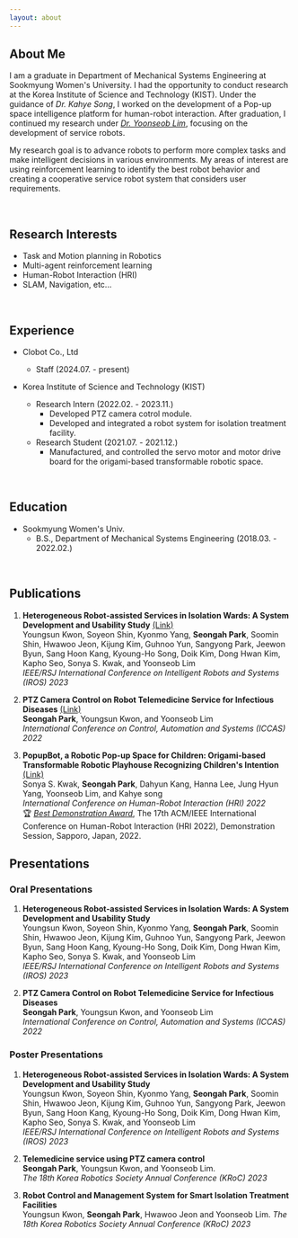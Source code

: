 ```yaml
---
layout: about
---
```


## About Me

I am a graduate in Department of Mechanical Systems Engineering at Sookmyung Women's University. I had the opportunity to conduct research at the Korea Institute of Science and Technology (KIST). Under the guidance of _Dr. Kahye Song_, I worked on the development of a Pop-up space intelligence platform for human-robot interaction. After graduation, I continued my research under [_Dr. Yoonseob Lim_](https://sites.google.com/view/hbum/home?authuser=0), focusing on the development of service robots.

My research goal is to advance robots to perform more complex tasks and make intelligent decisions in various environments. My areas of interest are using reinforcement learning to identify the best robot behavior and creating a cooperative service robot system that considers user requirements.


<br/>

## Research Interests

*   Task and Motion planning in Robotics
*   Multi-agent reinforcement learning
*   Human-Robot Interaction (HRI)
*   SLAM, Navigation, etc...

<br/>

## Experience

- Clobot Co., Ltd
  - Staff (2024.07. - present)

- Korea Institute of Science and Technology (KIST)
  - Research Intern (2022.02. - 2023.11.)
    - Developed PTZ camera cotrol module.
    - Developed and integrated a robot system for isolation treatment facility.
  - Research Student (2021.07. - 2021.12.)
    - Manufactured, and controlled the servo motor and motor drive board for the origami-based transformable robotic space.

<br/>

## Education

- Sookmyung Women's Univ.
  - B.S., Department of Mechanical Systems Engineering (2018.03. - 2022.02.)

<br/>

## Publications

1. **Heterogeneous Robot-assisted Services in Isolation Wards: A System Development and Usability Study** [(Link)](https://ieeexplore.ieee.org/document/10341857)<br>
Youngsun Kwon, Soyeon Shin, Kyonmo Yang, **Seongah Park**, Soomin Shin, Hwawoo Jeon, Kijung Kim, Guhnoo Yun, Sangyong Park, Jeewon Byun, Sang Hoon Kang, Kyoung-Ho Song, Doik Kim, Dong Hwan Kim, Kapho Seo, Sonya S. Kwak, and Yoonseob Lim <br>
*IEEE/RSJ International Conference on Intelligent Robots and Systems (IROS) 2023*

2. **PTZ Camera Control on Robot Telemedicine Service for Infectious Diseases** [(Link)](https://ieeexplore.ieee.org/abstract/document/10003685?casa_token=JVC66UCq3dAAAAAA:JVa-r48-GRsea6NP-iGRlD-WvvtKonKNPQ0OyuGcVpKOohuiWE1mGewwd5EwESHE1SPEO0cI_g) <br>
**Seongah Park**, Youngsun Kwon, and Yoonseob Lim <br>
*International Conference on Control, Automation and Systems (ICCAS) 2022*

3. **PopupBot, a Robotic Pop-up Space for Children: Origami-based Transformable Robotic Playhouse Recognizing Children's Intention** [(Link)](https://ieeexplore.ieee.org/abstract/document/9889439)<br>
Sonya S. Kwak, **Seongah Park**, Dahyun Kang, Hanna Lee, Jung Hyun Yang, Yoonseob Lim, and Kahye song <br>
*International Conference on Human-Robot Interaction (HRI) 2022* <br>
🏆 [<ins>_Best Demonstration Award_</ins>](https://humanrobotinteraction.org/2022/awards/), The 17th ACM/IEEE International Conference on Human-Robot Interaction (HRI 2022), Demonstration Session, Sapporo, Japan, 2022.


## Presentations

### Oral Presentations
1. **Heterogeneous Robot-assisted Services in Isolation Wards: A System Development and Usability Study** <br>
Youngsun Kwon, Soyeon Shin, Kyonmo Yang, **Seongah Park**, Soomin Shin, Hwawoo Jeon, Kijung Kim, Guhnoo Yun, Sangyong Park, Jeewon Byun, Sang Hoon Kang, Kyoung-Ho Song, Doik Kim, Dong Hwan Kim, Kapho Seo, Sonya S. Kwak, and Yoonseob Lim <br>
*IEEE/RSJ International Conference on Intelligent Robots and Systems (IROS) 2023*

2. **PTZ Camera Control on Robot Telemedicine Service for Infectious Diseases**  <br>
**Seongah Park**, Youngsun Kwon, and Yoonseob Lim <br>
*International Conference on Control, Automation and Systems (ICCAS) 2022*

### Poster Presentations

1. **Heterogeneous Robot-assisted Services in Isolation Wards: A System Development and Usability Study** <br>
Youngsun Kwon, Soyeon Shin, Kyonmo Yang, **Seongah Park**, Soomin Shin, Hwawoo Jeon, Kijung Kim, Guhnoo Yun, Sangyong Park, Jeewon Byun, Sang Hoon Kang, Kyoung-Ho Song, Doik Kim, Dong Hwan Kim, Kapho Seo, Sonya S. Kwak, and Yoonseob Lim <br>
*IEEE/RSJ International Conference on Intelligent Robots and Systems (IROS) 2023*

2. **Telemedicine service using PTZ camera control** <br>
**Seongah Park**, Youngsun Kwon, and Yoonseob Lim. <br>
*The 18th Korea Robotics Society Annual Conference (KRoC) 2023*

3. **Robot Control and Management System for Smart Isolation Treatment Facilities** <br>
Youngsun Kwon, **Seongah Park**, Hwawoo Jeon and Yoonseob Lim.
*The 18th Korea Robotics Society Annual Conference (KRoC) 2023*